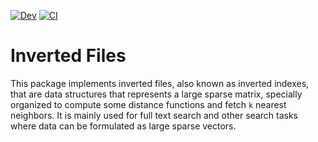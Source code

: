 [![Dev](https://img.shields.io/badge/docs-dev-blue.svg)](https://sadit.github.io/InvertedFiles.jl/dev)
[![CI](https://github.com/sadit/InvertedFiles.jl/actions/workflows/ci.yml/badge.svg)](https://github.com/sadit/InvertedFiles.jl/actions/workflows/ci.yml)

# Inverted Files

This package implements inverted files, also known as inverted indexes, that are data structures that represents a large sparse matrix, specially organized to compute some distance functions and fetch `k` nearest neighbors.
It is mainly used for full text search and other search tasks where data can be formulated as large sparse vectors.
